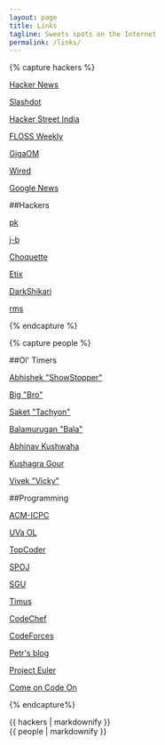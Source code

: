 ```yaml
---
layout: page
title: Links
tagline: Sweets spots on the Internet
permalink: /links/
---
```


{% capture hackers %}

[Hacker News](http://news.ycombinator.com)

[Slashdot](http://slashdot.org)

[Hacker Street India](http://hackerstreet.in)

[FLOSS Weekly](http://twit.tv/floss)

[GigaOM](http://gigaom.com/)

[Wired](http://www.wired.com/)

[Google News](http://news.google.com)

##Hackers

[pk](http://people.videolan.org/~pk/)

[j-b](http://www.jbkempf.com/blog/)

[Choquette](http://twitter.com/beauzeh)

[Etix](http://l0cal.com)


[DarkShikari](http://x264dev.multimedia.cx/)

[rms](http://stallman.org/)

{% endcapture %}

{% capture people %}

##Ol' Timers

[Abhishek "ShowStopper"][show]

[Big "Bro"][bro]

[Saket "Tachyon"][tac]

[Balamurugan "Bala"][bala]

[Abhinav Kushwaha][abhinav]

[Kushagra Gour][kushagra]

[Vivek "Vicky"][vivek]

[show]: http://theshowstopper.in
[bro]: http://avinashyadav.in
[tac]: http://saketsaurabh.in
[abhinav]: http://akush.in
[kushagra]: http://www.kushagragour.in
[vivek]: http://vyadav.in
[bala]: http://monsieurbala.in

##Programming

[ACM-ICPC](http://acm.uva.es/)

[UVa OL](http://uva.onlinejudge.org/)

[TopCoder](http://www.topcoder.com)

[SPOJ](http://www.spoj.pl/)

[SGU](http://acm.sgu.ru/)

[Timus](http://acm.timus.ru/)

[CodeChef](http://codechef.com)

[CodeForces](http://projecteuler.net/)

[Petr's blog](http://petr-mitrichev.blogspot.com/)

[Project Euler](http://projecteuler.net/)

[Come on Code On](http://comeoncodeon.wordpress.com/)

{% endcapture%}

<div class="row">
  <div class="span7 columns">
    {{ hackers | markdownify }}
  </div>
  <div class="span7 columns">
    {{ people | markdownify }}
  </div>
</div>
